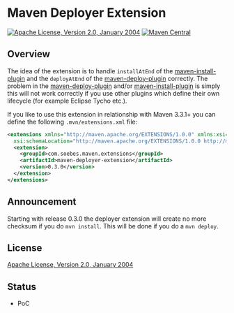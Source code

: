 Maven Deployer Extension
========================

[![Apache License, Version 2.0, January 2004](https://img.shields.io/github/license/khmarbaise/maven-deployer-extension.svg?label=License)](http://www.apache.org/licenses/)
[![Maven Central](https://img.shields.io/maven-central/v/com.soebes.maven.extensions/maven-deployer-extension.svg?label=Maven%20Central)](http://search.maven.org/#search%7Cga%7C1%7Cg%3A%22com.soebes.maven.extensions%22%20a%3A%22maven-deployer-extension%22)

Overview
--------

 The idea of the extension is to handle  `installAtEnd` of the [maven-install-plugin][maven-install-plugin]
 and the `deployAtEnd` of the [maven-deploy-plugin][maven-deploy-plugin] correctly. The problem in the 
 [maven-deploy-plugin] and/or [maven-install-plugin] is simply this will not work 
 correctly if you use other plugins which define their own lifecycle (for example 
 Eclipse Tycho etc.).
 
 If you like to use this extension in relationship with Maven 3.3.1+ you
 can define the following `.mvn/extensions.xml` file:

``` xml
<extensions xmlns="http://maven.apache.org/EXTENSIONS/1.0.0" xmlns:xsi="http://www.w3.org/2001/XMLSchema-instance"
  xsi:schemaLocation="http://maven.apache.org/EXTENSIONS/1.0.0 http://maven.apache.org/xsd/core-extensions-1.0.0.xsd">
  <extension>
    <groupId>com.soebes.maven.extensions</groupId>
    <artifactId>maven-deployer-extension</artifactId>
    <version>0.3.0</version>
  </extension>
</extensions>
```
 
Announcement
------------

Starting with release 0.3.0 the deployer extension will create no more checksum if you do
`mvn install`. This will be done if you do a `mvn deploy`.
  

License
-------
[Apache License, Version 2.0, January 2004](http://www.apache.org/licenses/)


Status
------

 * PoC

[maven-install-plugin]: https://maven.apache.org/plugins/maven-install-plugin/install-mojo.html#installAtEnd
[maven-deploy-plugin]: http://maven.apache.org/plugins/maven-deploy-plugin/deploy-mojo.html#deployAtEnd
